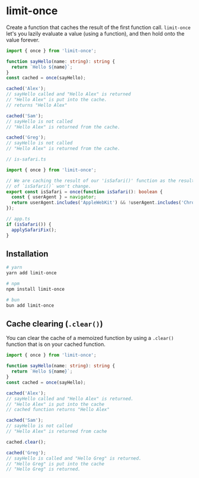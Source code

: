 # limit-once

Create a function that caches the result of the first function call. `limit-once` let's you lazily evaluate a value (using a function), and then hold onto the value forever.

```ts
import { once } from 'limit-once';

function sayHello(name: string): string {
  return `Hello ${name}`;
}
const cached = once(sayHello);

cached('Alex');
// sayHello called and "Hello Alex" is returned
// "Hello Alex" is put into the cache.
// returns "Hello Alex"

cached('Sam');
// sayHello is not called
// "Hello Alex" is returned from the cache.

cached('Greg');
// sayHello is not called
// "Hello Alex" is returned from the cache.
```

```ts
// is-safari.ts

import { once } from 'limit-once';

// We are caching the result of our 'isSafari()' function as the result
// of `isSafari()` won't change.
export const isSafari = once(function isSafari(): boolean {
  const { userAgent } = navigator;
  return userAgent.includes('AppleWebKit') && !userAgent.includes('Chrome');
});

// app.ts
if (isSafari()) {
  applySafariFix();
}
```

## Installation

```bash
# yarn
yarn add limit-once

# npm
npm install limit-once

# bun
bun add limit-once
```

## Cache clearing (`.clear()`)

You can clear the cache of a memoized function by using a `.clear()` function that is on your cached function.

```ts
import { once } from 'limit-once';

function sayHello(name: string): string {
  return `Hello ${name}`;
}
const cached = once(sayHello);

cached('Alex');
// sayHello called and "Hello Alex" is returned.
// "Hello Alex" is put into the cache
// cached function returns "Hello Alex"

cached('Sam');
// sayHello is not called
// "Hello Alex" is returned from cache

cached.clear();

cached('Greg');
// sayHello is called and "Hello Greg" is returned.
// "Hello Greg" is put into the cache
// "Hello Greg" is returned.
```
